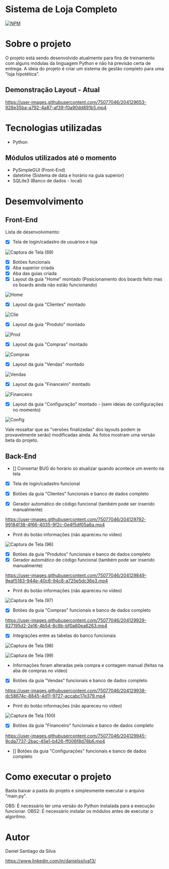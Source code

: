 # Sistema de Loja Completo
[![NPM](https://img.shields.io/npm/l/react)](https://github.com/DanSantiago/Sistema-Loja-Completo/blob/main/LICENCE) 

# Sobre o projeto

O projeto está sendo desenvolvido atualmente para fins de treinamento com alguns módulas da linguagem Python e não há previsão certa de entrega. A ideia do projeto é criar um sistema de gestão completo para uma "loja hipotética".  


## Demonstração Layout - Atual

https://user-images.githubusercontent.com/75077046/204129653-928e35ba-a792-4a87-af39-f0a90dd891b5.mp4


# Tecnologias utilizadas
- Python

## Módulos utilizados até o momento
- PySimpleGUI (Front-End)
- datetime (Sistema de data e horário na guia superior)
- SQLite3 (Banco de dados - local)

# Desemvolvimento

## Front-End

Lista de desenvolvimento:

- [x] Tela de login/cadastro de usuários e loja

![Captura de Tela (69)](https://user-images.githubusercontent.com/75077046/199512187-0ba11e60-086b-4ef0-93d2-fc1cb9d3b24e.png)


- [x] Botôes funcionais
- [x] Aba superior criada
- [x] Aba das guias criada
- [x] Layout da guia "Home" montado (Posicionamento dos boards feito mas os boards ainda não estão funcionando)

![Home](https://user-images.githubusercontent.com/75077046/204129688-fab625fe-4da1-449d-b392-a13882546dfa.png)

- [x] Layout da guia "Clientes" montado

![Clie](https://user-images.githubusercontent.com/75077046/204129703-25161cfd-4c8d-4344-9ddc-d6427b9bc2b3.png)

- [x] Layout da guia "Produto" montado

![Prod](https://user-images.githubusercontent.com/75077046/204129711-8ccec392-3250-4a6d-8241-b2fb2bc997da.png)

- [x] Layout da guia "Compras" montado

![Compras](https://user-images.githubusercontent.com/75077046/204129718-0d47384a-345f-43f7-9e7c-a242fd07d584.png)

- [x] Layout da guia "Vendas" montado

![Vendas](https://user-images.githubusercontent.com/75077046/204129723-2e87f57b-a4ab-49dd-b4a4-17077cd905d7.png)

- [x] Layout da guia "Financeiro" montado

![Financeiro](https://user-images.githubusercontent.com/75077046/204129731-cd080ff7-e9c0-4878-af13-827063e14912.png)

- [x] Layout da guia "Configuração" montado - (sem ideias de configurações no momento)

![Config](https://user-images.githubusercontent.com/75077046/204129738-95d6b761-c50d-4381-bc44-bd1b9be9de3d.png)

Vale ressaltar que as "versões finalizadas" dos layouts podem (e provavelmente serão) modificadas ainda. As fotos mostram uma versão beta do projeto.

## Back-End

- [] Consertar BUG do horário só atualizar quando acontece um evento na tela

- [x] Tela de login/cadastro funcional

- [x] Botões da guia "Clientes" funcionais e banco de dados completo
- [x] Gerador automático de código funcional (também pode ser inserido manualmente)

https://user-images.githubusercontent.com/75077046/204129792-99184f38-4f66-4035-9f2c-0e4f5df05a6a.mp4

- Print do botão informações (não apareceu no vídeo)

![Captura de Tela (96)](https://user-images.githubusercontent.com/75077046/204129798-fa0dc634-937c-47f9-98cd-3207af322646.png)

- [x] Botões da guia "Produtos" funcionais e banco de dados completo
- [x] Gerador automático de código funcional (também pode ser inserido manualmente)

https://user-images.githubusercontent.com/75077046/204129849-9eaf5183-944e-40c6-94c8-a725e5dc36e3.mp4

- Print do botão informações (não apareceu no vídeo)

![Captura de Tela (97)](https://user-images.githubusercontent.com/75077046/204129862-e0a4e71a-fb3d-4467-8d5a-013d22397225.png)

- [x] Botões da guia "Compras" funcionais e banco de dados completo

https://user-images.githubusercontent.com/75077046/204129929-827195d2-2e16-4b54-8c8b-bf0a60ea6263.mp4

- [x] Integrações entre as tabelas do banco funcionais

![Captura de Tela (98)](https://user-images.githubusercontent.com/75077046/204129976-9a5b447f-5447-4204-85c6-c84c46410e3e.png)

![Captura de Tela (99)](https://user-images.githubusercontent.com/75077046/204129980-b0e4039d-4101-4754-90bd-70a4f40372e4.png)

* Informações foram alteradas pela compra e contagem manual (feitas na aba de compras no vídeo)

- [x] Botões da guia "Vendas" funcionais e banco de dados completo

https://user-images.githubusercontent.com/75077046/204129938-dc58674c-8845-4d11-9727-accabc17e379.mp4

- Print do botão informações (não apareceu no vídeo)

![Captura de Tela (100)](https://user-images.githubusercontent.com/75077046/204130005-042c394d-f0ca-463b-8f29-1aa98e3699eb.png)


- [x] Botões da guia "Financeiro" funcionais e banco de dados completo

https://user-images.githubusercontent.com/75077046/204129945-9cda7737-2bac-45e1-b426-ff006f8d78b6.mp4

- [] Botões da guia "Configurações" funcionais e banco de dados completo

# Como executar o projeto

Basta baixar a pasta do projeto e simplesmente executar o arquivo "main.py".

OBS: É necessário ter uma versão do Python instalada para a execução funcionar.
OBS2: É necessário instalar os módulos antes de executar o algoritmo.

# Autor

Daniel Santiago da Silva

https://www.linkedin.com/in/danielssilva13/

